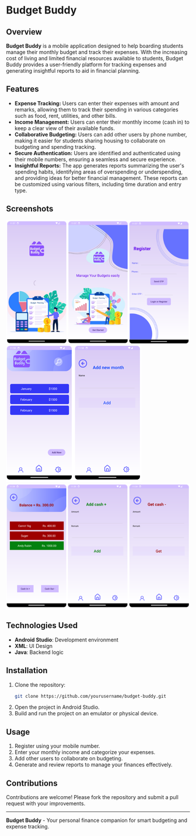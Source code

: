 
# Budget Buddy

## Overview
**Budget Buddy** is a mobile application designed to help boarding students manage their monthly budget and track their expenses. With the increasing cost of living and limited financial resources available to students, Budget Buddy provides a user-friendly platform for tracking expenses and generating insightful reports to aid in financial planning.

## Features
- **Expense Tracking:** Users can enter their expenses with amount and remarks, allowing them to track their spending in various categories such as food, rent, utilities, and other bills.
- **Income Management:** Users can enter their monthly income (cash in) to keep a clear view of their available funds.
- **Collaborative Budgeting:** Users can add other users by phone number, making it easier for students sharing housing to collaborate on budgeting and spending tracking.
- **Secure Authentication:** Users are identified and authenticated using their mobile numbers, ensuring a seamless and secure experience.
- **Insightful Reports:** The app generates reports summarizing the user's spending habits, identifying areas of overspending or underspending, and providing ideas for better financial management. These reports can be customized using various filters, including time duration and entry type.

## Screenshots
<img src="assetbb/home.png"  />
<img src="assetbb/1.png"  />
<img src="assetbb/2.png"  />




## Technologies Used
- **Android Studio**: Development environment
- **XML**: UI Design
- **Java**: Backend logic

## Installation
1. Clone the repository:
    ```bash
    git clone https://github.com/yourusername/budget-buddy.git
    ```
2. Open the project in Android Studio.
3. Build and run the project on an emulator or physical device.

## Usage
1. Register using your mobile number.
2. Enter your monthly income and categorize your expenses.
3. Add other users to collaborate on budgeting.
4. Generate and review reports to manage your finances effectively.

## Contributions
Contributions are welcome! Please fork the repository and submit a pull request with your improvements.


---

**Budget Buddy** - Your personal finance companion for smart budgeting and expense tracking.
